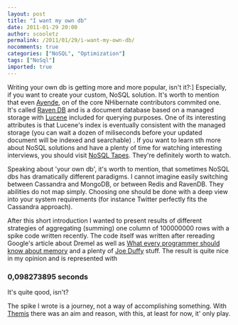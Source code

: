 ```yaml
---
layout: post
title: "I want my own db"
date: 2011-01-29 20:00
author: scooletz
permalink: /2011/01/29/i-want-my-own-db/
nocomments: true
categories: ["NoSQL", "Optimization"]
tags: ["NoSql"]
imported: true
---
```


Writing your own db is getting more and more popular, isn't it?:] Especially, if you want to create your custom, NoSQL solution. It's worth to mention that even [Ayende](http://ayende.com/Blog/default.aspx), on of the core NHibernate contributors commited one. It's called [Raven DB](http://ravendb.net/) and is a document database based on a managed storage with [Lucene](http://lucene.apache.org/lucene.net/) included for querying purposes. One of its interesting attributes is that Lucene's index is eventually consistent with the managed storage (you can wait a dozen of miliseconds before your updated document will be indexed and searchable) . If you want to learn sth more about NoSQL solutions and have a plenty of time for watching interesting interviews, you should visit [NoSQL Tapes](http://nosqltapes.com/). They're definitely worth to watch.

Speaking about 'your own db', it's worth to mention, that sometimes NoSQL dbs has dramatically different paradigms. I cannot imagine easily switching between Cassandra and MongoDB, or between Redis and RavenDB. They abilities do not map simply. Choosing one should be done with a deep view into your system requirements (for instance Twitter perfectly fits the Cassandra approach).

After this short introduction I wanted to present results of different strategies of aggregating (summing) one column of 100000000 rows with a spike code written recently. The code itself was written after rereading Google's article about Dremel as well as [What every programmer should know about memory](http://www.akkadia.org/drepper/cpumemory.pdf) and a plenty of [Joe Duffy](www.bluebytesoftware.com) stuff. The result is quite nice in my opinion and is represented with

### 0,098273895 seconds

It's quite qood, isn't?

The spike I wrote is a journey, not a way of accomplishing something. With [Themis](http://themis.codeplex.com/) there was an aim and reason, with this, at least for now, it' only play.
